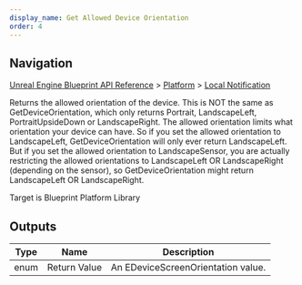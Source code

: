 ```yaml
---
display_name: Get Allowed Device Orientation
order: 4
---
```

## Navigation

[Unreal Engine Blueprint API Reference](https://dev.epicgames.com/documentation/en-us/unreal-engine/BlueprintAPI) > [Platform](https://dev.epicgames.com/documentation/en-us/unreal-engine/BlueprintAPI/Platform) > [Local Notification](https://dev.epicgames.com/documentation/en-us/unreal-engine/BlueprintAPI/Platform/LocalNotification)

Returns the allowed orientation of the device. This is NOT the same as GetDeviceOrientation, which only returns Portrait, LandscapeLeft,
PortraitUpsideDown or LandscapeRight. The allowed orientation limits what orientation your device can have. So if you set the allowed orientation
to LandscapeLeft, GetDeviceOrientation will only ever return LandscapeLeft. But if you set the allowed orientation to LandscapeSensor, you are actually
restricting the allowed orientations to LandscapeLeft OR LandscapeRight (depending on the sensor), so GetDeviceOrientation might return LandscapeLeft OR LandscapeRight.

Target is Blueprint Platform Library

## Outputs

| Type | Name | Description |
| --- | --- | --- |
| enum | Return Value | An EDeviceScreenOrientation value. |
